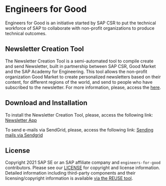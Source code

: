 # Engineers for Good
Engineers for Good is an initiative started by SAP CSR to put the technical workforce of SAP to collaborate with non-profit organizations to produce technical outcomes.

## Newsletter Creation Tool
The Newsletter Creation Tool is a semi-automated tool to compile create and send Newsletter, built in partnership between SAP CSR, Good Market and the SAP Academy for Engineering. 
This tool allows the non-profit organization Good Market to create personalized newsletters based on their content, for different regions of the world, and send to people who have subscribed to the newsletter.
For more information, please, access the [here](newsletter-creation-tool/).

## Download and Installation
To install the Newsletter Creation Tool, please, access the following link: [Newsletter App](newsletter-creation-tool/goodmarket-newsletter/)

To send e-mails via SendGrid, please, access the following link: [Sending mails via Sendgrid](newsletter-creation-tool/sendgrid/)

## License
Copyright 2021 SAP SE or an SAP affiliate company and ```engineers-for-good``` contributors. Please see our [LICENSE](LICENSE) for copyright and license information. Detailed information including third-party components and their licensing/copyright information is available [via the REUSE tool](https://api.reuse.software/info/github.com/SAP/engineers-for-good).
